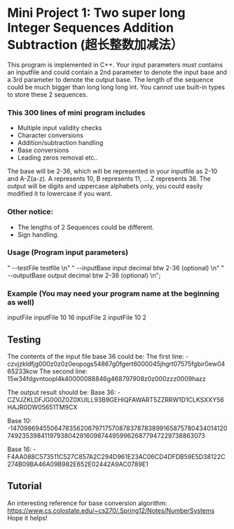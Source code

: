 # Mini Project 1: Two super long Integer Sequences Addition Subtraction (超长整数加减法）

This program is implemented in C++. Your input parameters must contains an inputfile and could contain a 2nd parameter to denote the input base and a 3rd parameter to denote the output base. The length of the sequence could be much bigger than long long long int. You cannot use built-in types to store these 2 sequences.

### **This 300 lines of mini program includes** 

- Multiple input validity checks
- Character conversions
- Addition/subtraction handling
- Base conversions
- Leading zeros removal etc..

The base will be 2-36, which will be represented in your inputfile as 2-10 and A-Z(a-z). A represents 10, B represents 11, ... Z represents 36. The output will be digits and uppercase alphabets only, you could easily modified it to lowercase if you want.


### **Other notice:**
- The lengths of 2 Sequences could be different.
- Sign handling.

### **Usage (Program input parameters)**
"  --testFile <filename>    testfile \n"
"  --inputBase <number>     input decimal btw 2-36 (optional) \n"
"  --outputBase <number>       output decimal btw 2-36 (optional) \n";

### **Example (You may need your program name at the beginning as well)**
inputFile
inputFile 10 16
inputFile 2
inputFile 10 2

## Testing
The contents of the input file base 36 could be:
The first line:
-czvjzkldfjg000z0z0z0eopogs54867g0fgert6000045jhgrt07575fgbir0ew0465233kcw
The second line:
15w34fdgvntoopl4k40000088846g468797908z0z000zzz0009hazz

The output result should be:
Base 36:
-CZVJZKLDFJG000Z0Z0XUILL93B9GEHIQFAWART5ZZRRW1D1CLKSXXY56HAJR0DW05651TM9CX

Base 10:
-147098694550647835620679717570878378783899165875780434014120749235398411979380429160987449599626877947229738863073

Base 16:
-F4AA088C573511C527C857A2C294D961E23AC06CD4DFDB59E5D38122C274B09BA46A09B982E652E02442A9AC0789E1

## Tutorial
An interesting reference for base conversion algorithm: https://www.cs.colostate.edu/~cs270/.Spring12/Notes/NumberSystems
Hope it helps!
